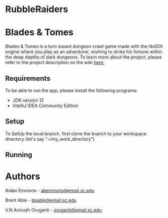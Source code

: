# RubbleRaiders
# Blades & Tomes

Blades & Tomes is a turn-based dungeon crawl game made with the libGDX engine
where you play as an adventurer, wishing to strike his fortune within the deep depths
of dark dungeons. To learn more about the project, please refer to the project
description on the wiki [here.](https://github.com/SCCapstone/RubbleRaiders/wiki/Project-Description)

## Requirements

To be able to run the app, please install the following programs:

* JDK version 12
* IntelliJ IDEA Community Edition

## Setup

To SetUp the local branch, first clone the branch to your workspace directory (let's say "~/my_work_directory")

## Running



# Authors

Aidan Emmons - akemmons@email.sc.edu

Brent Able - bpable@email.sc.edu

V.N Anirudh Oruganti - oruganti@email.sc.edu
